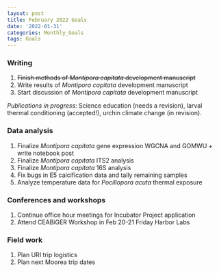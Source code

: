 ```yaml
---
layout: post
title: February 2022 Goals
date: '2022-01-31'
categories: Monthly_Goals
tags: Goals
---
```

### Writing 
1. ~~Finish methods of *Montipora capitata* development manuscript~~    
2. Write results of *Montipora capitata* development manuscript  
3. Start discussion of *Montipora capitata* development manuscript  

*Publications in progress*: Science education (needs a revision), larval thermal conditioning (accepted!), urchin climate change (in revision).    

### Data analysis     
1. Finalize *Montipora capitata* gene expression WGCNA and GOMWU + write notebook post 
2. Finalize *Montipora capitata* ITS2 analysis
3. Finalize *Montipora capitata* 16S analysis  
4. Fix bugs in E5 calcification data and tally remaining samples 
5. Analyze temperature data for *Pocillopora acuta* thermal exposure  

### Conferences and workshops  
1. Continue office hour meetings for Incubator Project application    
2. Attend CEABiGER Workshop in Feb 20-21 Friday Harbor Labs    

### Field work
1. Plan URI trip logistics  
2. Plan next Moorea trip dates  